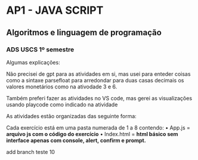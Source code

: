 # AP1 - JAVA SCRIPT 
## Algoritmos e linguagem de programação 
### ADS USCS 1º semestre 

Algumas explicações: 

Não precisei de gpt para as atividades em si, mas usei para enteder coisas como a sintaxe parsefloat para arredondar para duas casas decimais os valores monetários como na ativodade 3 e 6.

Também preferi fazer as atividades no VS code, mas gerei as visualizações usando playcode como indicado na atividade

As atividades estão organizadas das seguinte forma:

Cada exercício está em uma pasta numerada de 1 a 8 contendo: 
• App.js = **arquivo js com o código do exercício**
• Index.html = **html básico sem interface apenas com console, alert, confirm e prompt.**

add branch teste 10
